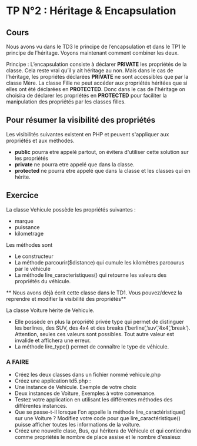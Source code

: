 

# TP N°2 :  Héritage & Encapsulation

## Cours

Nous avons vu dans le TD3 le principe de l’encapsulation et dans le TP1 le principe de l’héritage. Voyons maintenant comment 
combiner les deux.

Principe : L’encapsulation consiste à déclarer **PRIVATE** les propriétés de la classe. Cela reste vrai qu’il y ait 
héritage au non. Mais dans le cas de l’héritage, les propriétés déclarées **PRIVATE** ne sont accessibles que par la classe 
Mère. La classe Fille ne peut accéder aux propriétés héritées que si elles ont été déclarées en **PROTECTED**. Donc dans le cas 
de l'héritage on choisira de déclarer les propriétés en **PROTECTED** pour faciliter la manipulation des propriétés par les 
classes filles.

## Pour résumer la visibilité des propriétés

Les visibilités suivantes existent en PHP et peuvent s'appliquer aux propriétés et aux méthodes.

* **public** pourra etre appelé partout, on évitera d'utiliser cette solution sur les propriétés
* **private** ne pourra etre appelé que dans la classe.
* **protected** ne pourra etre appelé que dans la classe et les classes qui en hérite.

##	Exercice 

La classe Vehicule possède les propriétés suivantes :
*	marque
*	puissance
*	kilometrage

Les méthodes sont 
*	Le constructeur
*	La méthode parcourir($distance) qui cumule les kilomètres parcourus par le véhicule
*	La méthode lire_caracteristiques() qui retourne les valeurs des propriétés du véhicule.

** Nous avons déjà écrit cette classe dans le TD1. Vous pouvez/devez la reprendre et modifier la visibilité des propriétés**

La classe Voiture hérite de Vehicule.
*	Elle possède en plus la propriété privée type qui permet de distinguer les berlines, des SUV, des 4x4 et des breaks (‘berline’,’suv’,’4x4’,’break’). 
Attention, seules ces valeurs sont possibles. Tout autre valeur est invalide et affichera une erreur.
*	La méthode lire_type() permet de connaître le type de véhicule.

### A FAIRE

*	Créez les deux classes dans un fichier nommé vehicule.php
*	Créez une application td5.php :
  *	Une instance de Vehicule. Exemple de votre choix
  *	Deux instances de Voiture, Exemples à votre convenance.
*	Testez votre application en utilisant les différentes méthodes des différentes instances.
* Que se passe-t-il lorsque l'on appelle la méthode lire_caractéristique() sur une Voiture ? 
Modifiez votre code pour que lire_caractéristique() puisse afficher toutes les informations de la voiture.
* Créez une nouvelle clase, Bus, qui héritera de Véhicule et qui contiendra comme propriétés le nombre de 
place assise et le nombre d'essieux

